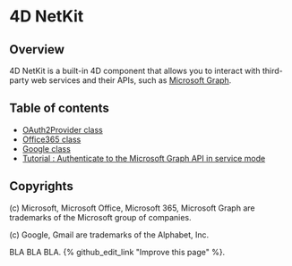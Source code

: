 # 4D NetKit

## Overview

4D NetKit is a built-in 4D component that allows you to interact with third-party web services and their APIs, such as [Microsoft Graph](https://docs.microsoft.com/en-us/graph/overview).

## Table of contents

* [OAuth2Provider class](./docs/OAuth2Provider.md)
* [Office365 class](./docs/Office365.md)
* [Google class](./docs/Google.md)
* [Tutorial : Authenticate to the Microsoft Graph API in service mode](./docs/Tutorial.md)

## Copyrights

(c) Microsoft, Microsoft Office, Microsoft 365, Microsoft Graph are trademarks of the Microsoft group of companies.

(c) Google, Gmail are trademarks of the Alphabet, Inc.


<div class="footer border-top border-gray-light mt-5 pt-3 text-right text-gray">
        BLA BLA BLA. {% github_edit_link "Improve this page" %}.
</div>
